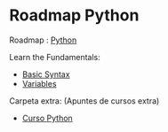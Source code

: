 # Roadmap Python

Roadmap : [Python](https://roadmap.sh/python)

Learn the Fundamentals:

- [Basic Syntax](LearnFundamentals/BasicSyntax/)
- [Variables](LearnFundamentals/Variables)





Carpeta extra: (Apuntes de cursos extra)
- [Curso Python](ApunteDeCursos/CursoPython) 